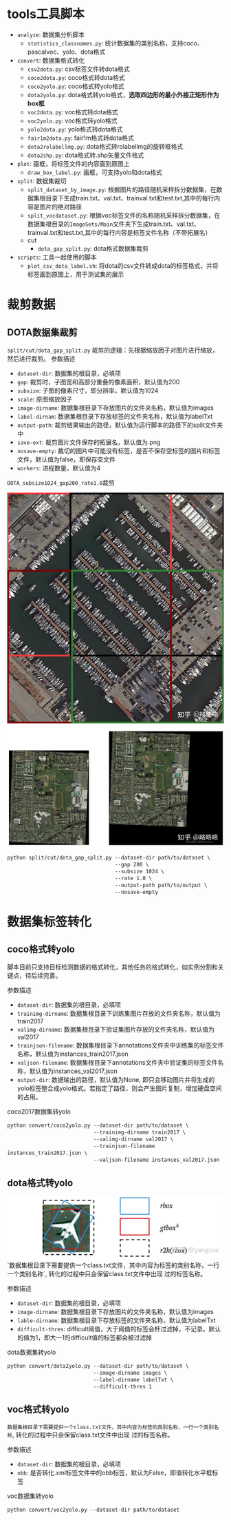 # tools工具脚本
* `analyze`: 数据集分析脚本
  * `statistics_classnames.py`: 统计数据集的类别名称，支持coco、pascalvoc、yolo、dota格式
* `convert`: 数据集格式转化
  * `csv2dota.py`: csv标签文件转dota格式
  * `coco2dota.py`: coco格式转dota格式 
  * `coco2yolo.py`: coco格式转yolo格式
  * `dota2yolo.py`: dota格式转yolo格式，**选取四边形的最小外接正矩形作为box框**
  * `voc2dota.py`: voc格式转dota格式
  * `voc2yolo.py`: voc格式转yolo格式
  * `yolo2dota.py`: yolo格式转dota格式
  * `fair1m2dota.py`: fair1m格式转dota格式
  * `dota2rolabellmg.py`: dota格式转rolabellmg的旋转框格式
  * `dota2shp.py`: dota格式转.shp矢量文件格式
* `plot`: 画框，将标签文件的内容画到原图上
  * `draw_box_label.py`: 画框，可支持yolo和dota格式
* `split`: 数据集裁切
  * `split_dataset_by_image.py`: 根据图片的路径随机采样拆分数据集，在数据集根目录下生成train.txt、val.txt、trainval.txt和test.txt,其中的每行内容是图片的绝对路径
  * `split_vocdataset.py`: 根据voc标签文件的名称随机采样拆分数据集，在数据集根目录的`ImageSets/Main`文件夹下生成train.txt、val.txt、trainval.txt和test.txt,其中的每行内容是标签文件名称（不带拓展名）
  * cut
    * `dota_gap_split.py`: dota格式数据集裁剪
* `scripts`: 工具一起使用的脚本
  * `plot_csv_dota_label.sh`: 将dota的csv文件转成dota的标签格式，并将标签画到原图上，用于测试集的展示


# 裁剪数据
## DOTA数据集裁剪
`split/cut/dota_gap_split.py`
裁剪的逻辑：先根据缩放因子对图片进行缩放，然后进行裁剪。
参数描述
* `dataset-dir`: 数据集的根目录，必填项
* `gap`: 裁剪时，子图宽和高部分重叠的像素面积，默认值为200
* `subsize`: 子图的像素尺寸，即分辨率，默认值为1024
* `scale`: 原图缩放因子
* `image-dirname`: 数据集根目录下存放图片的文件夹名称，默认值为images
* `label-dirnam`: 数据集根目录下存放标签的文件夹名称，默认值为labelTxt
* `output-path`: 裁剪结果输出的路径，默认值为运行脚本的路径下的split文件夹中
* `save-ext`: 裁剪图片文件保存的拓展名，默认值为.png
* `nosave-empty`: 裁切的图片中可能没有标签，是否不保存空标签的图片和标签文件，默认值为false，即保存空文件
* `workers`: 进程数量，默认值为4

`DOTA_subsize1024_gap200_rate1.0`裁剪
<div align='center'>
<img src='./docs/image/split/gap_split_normal.jpg' alt="" title="裁剪效果，不同颜色的框即代表裁剪后的结果图">
</div>
<div align='center'>
<img src='./docs/image/split/gap_split_small.jpg' alt="" title="原图尺寸小于subsize，会将图片填充到subsize">
</div>

```shell
python split/cut/dota_gap_split.py --dataset-dir path/to/dataset \
                                   --gap 200 \
                                   --subsize 1024 \
                                   --rate 1.0 \
                                   --output-path path/to/output \
                                   --nosave-empty
```

# 数据集标签转化
## coco格式转yolo
脚本目前只支持目标检测数据的格式转化，其他任务的格式转化，如实例分割和关键点，待后续完善。

参数描述
* `dataset-dir`: 数据集的根目录，必填项
* `trainimg-dirname`: 数据集根目录下训练集图片存放的文件夹名称，默认值为train2017
* `valimg-dirname`: 数据集根目录下验证集图片存放的文件夹名称，默认值为val2017
* `trainjson-filename`: 数据集根目录下annotations文件夹中训练集的标签文件名称，默认值为instances_train2017.json
* `valjson-filename`: 数据集根目录下annotations文件夹中验证集的标签文件名称，默认值为instances_val2017.json
* `output-dir`: 数据输出的路径，默认值为None, 即只会移动图片并将生成的yolo标签整合成yolo格式。若指定了路径，则会产生图片复制，增加硬盘空间的占用。

coco2017数据集转yolo
```shell
python convert/coco2yolo.py --dataset-dir path/to/dataset \
                            --trainimg-dirname train2017 \
                            --valimg-dirname val2017 \
                            --trainjson-filename instances_train2017.json \
                            --valjson-filename instances_val2017.json
```
## dota格式转yolo
<div align='center'>
<img src='./docs/image/convert/rbox2bbox.jpg'>
</div>
`数据集根目录下需要提供一个class.txt文件，其中内容为标签的类别名称，一行一个类别名称`, 转化的过程中只会保留class.txt文件中出现
过的标签名称。

参数描述
* `dataset-dir`: 数据集的根目录，必填项
* `image-dirname`: 数据集根目录下存放图片的文件夹名称，默认值为images
* `lable-dirname`: 数据集根目录下存放标签的文件夹名称，默认值为labelTxt
* `difficult-thres`: difficult阈值，大于阈值的标签会杯过滤掉，不记录。默认的值为1，即大一1的difficult值的标签都会被过滤掉

dota数据集转yolo
```shell
python convert/dota2yolo.py --dataset-dir path/to/dataset \
                            --image-dirname images \
                            --label-dirname labelTxt \
                            --difficult-thres 1
```

## voc格式转yolo
`数据集根目录下需要提供一个class.txt文件，其中内容为标签的类别名称，一行一个类别名称`, 转化的过程中只会保留class.txt文件中出现
过的标签名称。

参数描述
* `dataset-dir`: 数据集的根目录，必填项
* `obb`: 是否转化.xml标签文件中的obb标签，默认为False，即值转化水平框标签

voc数据集转yolo
```shell
python convert/voc2yolo.py --dataset-dir path/to/dataset
```
